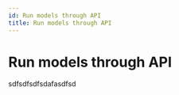 ```yaml
---
id: Run models through API
title: Run models through API
---
```


# Run models through API

sdfsdfsdfsdafasdfsd